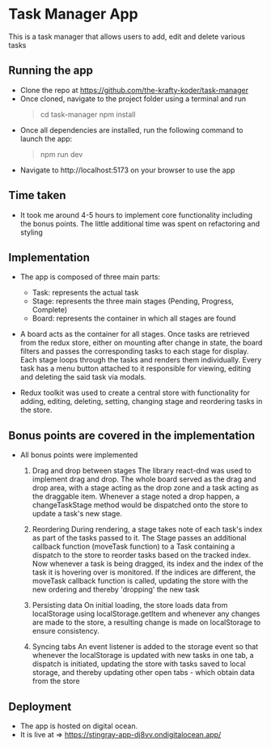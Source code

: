 # Task Manager App

This is a task manager that allows users to add, edit and delete various tasks

## Running the app

- Clone the repo at https://github.com/the-krafty-koder/task-manager
- Once cloned, navigate to the project folder using a terminal and run
  > cd task-manager
  > npm install
- Once all dependencies are installed, run the following command to
  launch the app:
  > npm run dev
- Navigate to http://localhost:5173 on your browser to use the app

## Time taken

- It took me around 4-5 hours to implement core functionality including
  the bonus points. The little additional time was spent on refactoring and styling

## Implementation

- The app is composed of three main parts:

  - Task: represents the actual task
  - Stage: represents the three main stages (Pending, Progress, Complete)
  - Board: represents the container in which all stages are found

- A board acts as the container for all stages. Once tasks are retrieved
  from the redux store, either on mounting after change in state, the board filters and passes the corresponding tasks to each stage for display. Each stage loops through the tasks and renders them individually. Every task has a menu button attached to it responsible for viewing, editing and deleting the said task via modals.

- Redux toolkit was used to create a central store with functionality
  for adding, editing, deleting, setting, changing stage and reordering tasks in the store.

## Bonus points are covered in the implementation

- All bonus points were implemented

  1. Drag and drop between stages
     The library react-dnd was used to implement drag and drop. The whole board served as the drag and drop area, with a stage acting as the drop zone and a task acting as the draggable item. Whenever a stage noted a drop happen, a changeTaskStage method would be dispatched onto the store to update a task's new stage.

  2. Reordering
     During rendering, a stage takes note of each task's index as part of the tasks passed to it. The Stage passes an additional callback function (moveTask function) to a Task containing a dispatch to the store to reorder tasks based on the tracked index. Now whenever a task is being dragged, its index and the index of the task it is hovering over is monitored. If the indices are different, the moveTask callback function is called, updating the store with the new ordering and thereby 'dropping' the new task

  3. Persisting data
     On initial loading, the store loads data from localStorage using localStorage.getItem and whenever any changes are made to the store, a resulting change is made on localStorage to ensure consistency.

  4. Syncing tabs
     An event listener is added to the storage event so that whenever the localStorage is updated with new tasks in one tab, a dispatch is initiated, updating the store with tasks saved to local storage, and thereby updating other open tabs - which obtain data from the store

## Deployment

- The app is hosted on digital ocean.
- It is live at => https://stingray-app-dj8vv.ondigitalocean.app/
